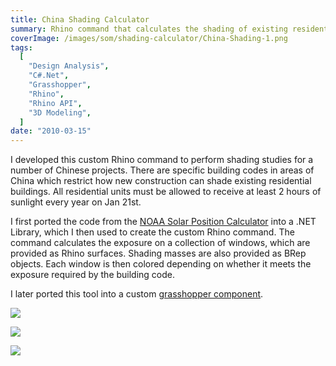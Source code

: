 ```yaml
---
title: China Shading Calculator
summary: Rhino command that calculates the shading of existing residential units by new construction
coverImage: /images/som/shading-calculator/China-Shading-1.png
tags:
  [
    "Design Analysis",
    "C#.Net",
    "Grasshopper",
    "Rhino",
    "Rhino API",
    "3D Modeling",
  ]
date: "2010-03-15"
---
```


I developed this custom Rhino command to perform shading studies for a number of Chinese projects. There are specific building codes in areas of China which restrict how new construction can shade existing residential buildings. All residential units must be allowed to receive at least 2 hours of sunlight every year on Jan 21st.

I first ported the code from the [NOAA Solar Position Calculator](http://www.esrl.noaa.gov/gmd/grad/solcalc/azel.html) into a .NET Library, which I then used to create the custom Rhino command. The command calculates the exposure on a collection of windows, which are provided as Rhino surfaces. Shading masses are also provided as BRep objects. Each window is then colored depending on whether it meets the exposure required by the building code.

I later ported this tool into a custom [grasshopper component](/projects/som/ghx-solar-position).

![](/images/som/shading-calculator/2012-04-11_220400.png)

![](/images/som/shading-calculator/2012-04-11_220202.png)

![](/images/som/shading-calculator/China-Shading-2.png)
